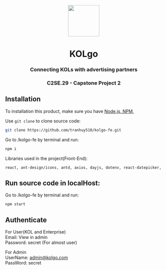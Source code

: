 <div align="center"><img width="100" src="./src/assets/logo/logo_KOLgo-removebg.svg" alt=""></div>

<h1 font-size="200px" align="center" >KOLgo</h1>
<h3 align="center" >Connecting KOLs with advertising partners</h3>

<h3 align="center">C2SE.29 - Capstone Project 2</h3>

## Installation

To installation this product, make sure you have
<a href="https://nodejs.org/en/">Node.js, NPM</a>,

Use `git clone` to clone source code:

```bash
git clone https://github.com/tranhuy510/kolgo-fe.git
```

Go to /kolgo-fe by terminal and run:

```bash
npm i
```

Libraries used in the project(Front-End):

```bash
react, ant-design/icons, antd, axios, dayjs, dotenv, react-datepicker, react-dom, react-image-gallery, react-router-dom, react-scripts, react-slick, slick-carousel, sockjs-client, stompjs, styled-components
```

## Run source code in localHost:

Go to /kolgo-fe by terminal and run:

```bash
npm start
```

## Authenticate

For User(KOL and Enterprise)</br>
Email: View in admin </br>
Password: secret (For almost user)

For Admin </br>
UserName: admin@kolgo.com </br>
PassWord: secret
